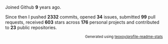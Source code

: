 Joined Github **9** years ago.

Since then I pushed **2332** commits, opened **34** issues, submitted **99** pull requests, received **603** stars across **176** personal projects and contributed to **23** public repositories.

<p align="right"><sub>Generated using <a href="https://github.com/marketplace/actions/profile-readme-stats">teoxoy/profile-readme-stats</a></sub></p>
